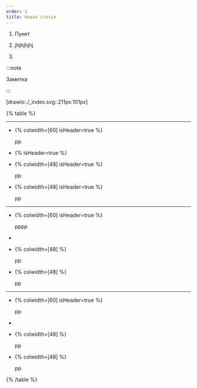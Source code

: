 ```yaml
---
order: 1
title: Новая статья
---
```


1. Пункт

2. jhjhjhjhj

3.  

:::note 

Заметка

:::

[drawio:./_index.svg::211px:101px]



{% table %}

---

*  {% colwidth=[60] isHeader=true %}

   рр

*  {% isHeader=true %}

   

*  {% colwidth=[48] isHeader=true %}

   рр

*  {% colwidth=[48] isHeader=true %}

   рр

---

*  {% colwidth=[60] isHeader=true %}

   рррр

*  

*  {% colwidth=[48] %}

   рр

*  {% colwidth=[48] %}

   рр

---

*  {% colwidth=[60] isHeader=true %}

   рр

*  

*  {% colwidth=[48] %}

   рр

*  {% colwidth=[48] %}

   рр

{% /table %}
